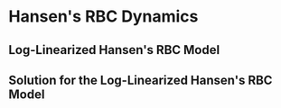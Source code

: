 # Hansen's RBC Dynamics

## Log-Linearized Hansen's RBC Model

## Solution for the Log-Linearized Hansen's RBC Model


